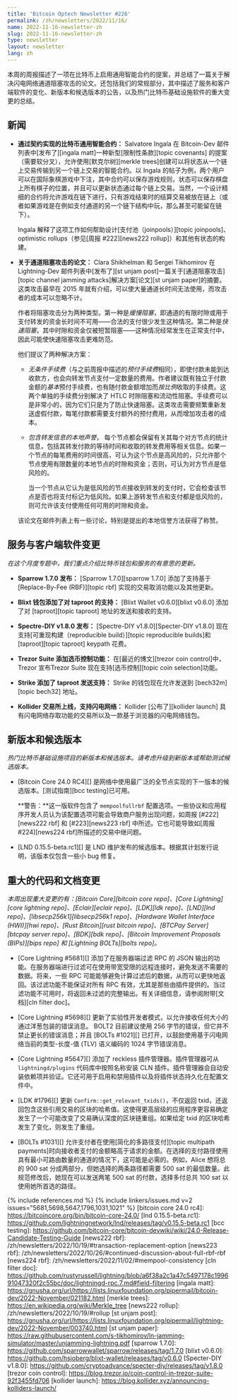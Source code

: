 ```yaml
---
title: 'Bitcoin Optech Newsletter #226'
permalink: /zh/newsletters/2022/11/16/
name: 2022-11-16-newsletter-zh
slug: 2022-11-16-newsletter-zh
type: newsletter
layout: newsletter
lang: zh
---
```

本周的周报描述了一项在比特币上启用通用智能合约的提案，并总结了一篇关于解决闪电网络通道阻塞攻击的论文。还包括我们的常规部分，其中描述了服务和客户端软件的变化、新版本和候选版本的公告，以及热门比特币基础设施软件的重大变更的总结。

## 新闻

- **<!--general-smart-contracts-in-bitcoin-via-covenants-->通过契约实现的比特币通用智能合约：** Salvatore Ingala 在 Bitcoin-Dev 邮件列表中[发布了][ingala matt]一种新型[限制性条款][topic covenants] 的提案（需要软分叉），允许使用[默克尔树][merkle trees]创建可以将状态从一个链上交易传输到另一个链上交易的智能合约。以 Ingala 的帖子为例，两个用户可以在国际象棋游戏中下注，其中合约可以保存游戏规则，状态可以保存棋盘上所有棋子的位置，并且可以更新状态通过每个链上交易。当然，一个设计精细的合约将允许游戏在链下进行，只有游戏结束时的结算交易被放在链上（或者如果游戏是在例如支付通道的另一个链下结构中玩，那么甚至可能留在链下）。

  Ingala 解释了这项工作如何帮助设计[支付池（joinpools）][topic joinpools]、optimistic rollups（参见[周报 #222][news222 rollup]）和其他有状态的构建。

- **<!--paper-about-channel-jamming-attacks-->关于通道阻塞攻击的论文：** Clara Shikhelman 和 Sergei Tikhomirov 在 Lightning-Dev 邮件列表中[发布了][st unjam post]一篇关于[通道阻塞攻击][topic channel jamming attacks]解决方案[论文][st unjam paper]的摘要。这类攻击最早在 2015 年就有介绍，可以使大量通道长时间无法使用，而攻击者的成本可以忽略不计。

  作者将阻塞攻击分为两种类型。第一种是*缓慢阻塞*，即通道的有限时隙或用于支付转发的资金长时间不可用——合法的支付很少发生这种情况。第二种是*快速阻塞*，其中时隙和资金仅被短暂阻塞——这种情况经常发生在正常支付中，因此可能使快速阻塞攻击更难防范。

  他们提议了两种解决方案：

  - *<!--unconditional-fees-->无条件手续费*（与之前周报中描述的*预付手续费*相同），即使付款未能到达收款方，也会向转发节点支付一定数量的费用。作者建议既有独立于付款金额的*基本*预付手续费，也有随付款金额增加而*按比例*收取的手续费。这两个单独的手续费分别解决了 HTLC 时隙阻塞和流动性阻塞。手续费可以是非常小的，因为它们只是为了防止快速阻塞。这类攻击需要频繁重新发送虚假付款，每笔付款都需要支付额外的预付费用，从而增加攻击者的成本。

  - *<!--local-reputation-with-forwarding-->包含转发信息的本地声誉*， 每个节点都会保留有关其每个对方节点的统计信息，包括其转发付款的等待时间和收取的转发费用等相关信息。如果一个节点的每笔费用的时间很高，可认为这个节点是高风险的，只允许那个节点使用有限数量的本地节点的时隙和资金；否则，可认为对方节点是低风险的。

    当一个节点从它认为是低风险的节点接收到转发的支付时，它会检查该节点是否也将支付标记为低风险。如果上游转发节点和支付都是低风险的，则可允许该支付使用任何可用的时隙和资金。

  该论文在邮件列表上有一些讨论，特别是提出的本地信誉方法获得了称赞。

## 服务与客户端软件变更

*在这个月度专题中，我们重点介绍比特币钱包和服务的有意思的更新。*

- **Sparrow 1.7.0 发布：**
  [Sparrow 1.7.0][sparrow 1.7.0] 添加了支持基于 [Replace-By-Fee (RBF)][topic rbf] 实现的交易取消功能以及其他更新。

- **Blixt 钱包添加了对 taproot 的支持：**
  [Blixt Wallet v0.6.0][blixt v0.6.0] 添加了对 [taproot][topic taproot] 地址的发送和接收的支持。

- **Spectre-DIY v1.8.0 发布：**
  [Spectre-DIY v1.8.0][Specter-DIY v1.8.0] 现在支持[可重现构建（reproducible build）][topic reproducible builds]和 [taproot][topic taproot] keypath 花费。

- **Trezor Suite 添加选币控制功能：**
  在[最近的博文][trezor coin control]中，Trezor 宣布Trezor Suite 现在支持[选币控制][topic coin selection]功能。

- **Strike 添加了 taproot 发送支持：**
  Strike 的钱包现在允许发送到 [bech32m][topic bech32] 地址。

- **Kollider 交易所上线，支持闪电网络：**
  Kollider [公布了][kollider launch] 具有闪电网络存取功能的交易所以及一款基于浏览器的闪电网络钱包。

## 新版本和候选版本

*热门比特币基础设施项目的新版本和候选版本。请考虑升级到新版本或帮助测试候选版本。*

- [Bitcoin Core 24.0 RC4][] 是网络中使用最广泛的全节点实现的下一版本的候选版本。[测试指南][bcc testing]已可用。

  **<!--warning-->警告：**这一版软件包含了 `mempoolfullrbf` 配置选项。一些协议和应用程序开发人员认为该配置选项可能会导致商户服务出现问题，如周报 [#222][news222 rbf] 和 [#223][news223 rbf] 中所述。它也可能导致如[周报 #224][news224 rbf]所描述的交易中继问题。

- [LND 0.15.5-beta.rc1][] 是 LND 维护发布的候选版本。根据其计划发行说明，该版本仅包含一些小 bug 修复。

## 重大的代码和文档变更

*本周出现重大变更的有：[Bitcoin Core][bitcoin core repo]、[Core Lightning][core lightning repo]、[Eclair][eclair repo]、[LDK][ldk repo]、[LND][lnd repo]、[libsecp256k1][libsecp256k1 repo]、[Hardware Wallet Interface (HWI)][hwi repo]、[Rust Bitcoin][rust bitcoin repo]、[BTCPay Server][btcpay server repo]、[BDK][bdk repo]、[Bitcoin Improvement Proposals (BIPs)][bips repo] 和 [Lightning BOLTs][bolts repo]。*

- [Core Lightning #5681][] 添加了在服务器端过滤 RPC 的 JSON 输出的功能。在服务器端进行过滤可在使用带宽受限的远程连接时，避免发送不需要的数据。将来，一些 RPC 可能能够避免计算过滤后的数据，从而可以更快地返回。该过滤功能不能保证对所有 RPC 有效，尤其是那些由插件提供的。当过滤功能不可用时，将返回未过滤的完整输出。有关详细信息，请参阅附带[文档][cln filter doc]。

- [Core Lightning #5698][] 更新了实验性开发者模式，以允许接收任何大小的通过洋葱包装的错误消息。 BOLT2 目前建议使用 256 字节的错误，但它并不禁止更长的错误消息；并且 [BOLTs #1021][] 已打开，以鼓励使用基于闪电网络当前的类型-长度-值 (TLV) 语义编码的 1024 字节错误消息。

- [Core Lightning #5647][] 添加了 reckless 插件管理器。插件管理器可从 `lightningd/plugins` 代码库中按照名称安装 CLN 插件。插件管理器会自动安装依赖项并验证。它还可用于启用和禁用插件以及将插件状态持久化在配置文件中。

- [LDK #1796][] 更新 `Confirm::get_relevant_txids()`，不仅返回 txid，还返回包含这些引用交易的区块的哈希值。这使得更高层级的应用程序更容易确定发生了一个可能改变了交易确认深度的区块链重组。如果给定 txid 的区块哈希发生了变化，则发生了重组。

- [BOLTs #1031][] 允许支付者在使用[简化的多路径支付][topic multipath payments]时向接收者支付的金额略高于请求的金额。在选择的支付路径使用具有最小可路由数量的通道的情况下，这可能是必需的。例如，Alice 想将总的 900 sat 分成两部分，但她选择的两条路径都需要 500 sat 的最低数量。此规范修改后，她现在可以发送两笔 500 sat 的付款，选择多付总共 100 sat 以使用她所首选的路径。

{% include references.md %}
{% include linkers/issues.md v=2 issues="5681,5698,5647,1796,1031,1021" %}
[bitcoin core 24.0 rc4]: https://bitcoincore.org/bin/bitcoin-core-24.0/
[lnd 0.15.5-beta.rc1]: https://github.com/lightningnetwork/lnd/releases/tag/v0.15.5-beta.rc1
[bcc testing]: https://github.com/bitcoin-core/bitcoin-devwiki/wiki/24.0-Release-Candidate-Testing-Guide
[news222 rbf]: /zh/newsletters/2022/10/19/#transaction-replacement-option
[news223 rbf]: /zh/newsletters/2022/10/26/#continued-discussion-about-full-rbf-rbf
[news224 rbf]: /zh/newsletters/2022/11/02/#mempool-consistency
[cln filter doc]: https://github.com/rustyrussell/lightning/blob/a6f38a2c1a47c5497178c199691047320f2c55bc/doc/lightningd-rpc.7.md#field-filtering
[ingala matt]: https://gnusha.org/url/https://lists.linuxfoundation.org/pipermail/bitcoin-dev/2022-November/021182.html
[merkle trees]: https://en.wikipedia.org/wiki/Merkle_tree
[news222 rollup]: /zh/newsletters/2022/10/19/#rollup
[st unjam post]: https://gnusha.org/url/https://lists.linuxfoundation.org/pipermail/lightning-dev/2022-November/003740.html
[st unjam paper]: https://raw.githubusercontent.com/s-tikhomirov/ln-jamming-simulator/master/unjamming-lightning.pdf
[sparrow 1.7.0]: https://github.com/sparrowwallet/sparrow/releases/tag/1.7.0
[blixt v0.6.0]: https://github.com/hsjoberg/blixt-wallet/releases/tag/v0.6.0
[Specter-DIY v1.8.0]: https://github.com/cryptoadvance/specter-diy/releases/tag/v1.8.0
[trezor coin control]: https://blog.trezor.io/coin-control-in-trezor-suite-92f3455fd706
[kollider launch]: https://blog.kollider.xyz/announcing-kolliders-launch/
